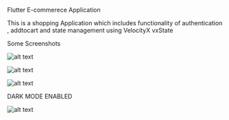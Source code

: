 Flutter E-commerece Application

This is a shopping Application which includes functionality of authentication , addtocart and state management using VelocityX vxState

Some Screenshots



![alt text](https://user-images.githubusercontent.com/51333268/134757653-5ea3d551-6447-4a3f-b62b-4284ab1b054b.PNG)

![alt text](https://user-images.githubusercontent.com/51333268/134757693-654271c6-1735-4986-84fa-8a4d6e7eb215.PNG)

![alt text](https://user-images.githubusercontent.com/51333268/134757712-2f38c9c3-c33f-41d7-a823-707bc9ea6da3.PNG)


DARK MODE ENABLED

![alt text](https://user-images.githubusercontent.com/51333268/134757748-4dffe694-6ce8-42f5-9f1d-a83ea26864c5.PNG)
